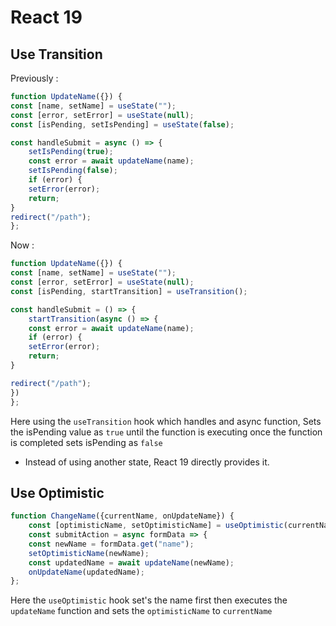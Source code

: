 # React 19
## Use Transition
Previously : 
```js
function UpdateName({}) {  
const [name, setName] = useState("");  
const [error, setError] = useState(null);  
const [isPending, setIsPending] = useState(false);  

const handleSubmit = async () => {  
	setIsPending(true);  
	const error = await updateName(name);  
	setIsPending(false);  
	if (error) {  
	setError(error);  
	return;  
}  
redirect("/path");  
};
```

Now : 
```js
function UpdateName({}) {  
const [name, setName] = useState("");  
const [error, setError] = useState(null);  
const [isPending, startTransition] = useTransition();  

const handleSubmit = () => {  
	startTransition(async () => {  
	const error = await updateName(name);  
	if (error) {  
	setError(error);  
	return;  
}  

redirect("/path");  
})  
};
```

Here using the `useTransition` hook which handles and async function, Sets the isPending value as `true` until the function is executing once the function is completed sets isPending as `false`

- Instead of using another state, React 19 directly provides it.

## Use Optimistic

```js
function ChangeName({currentName, onUpdateName}) {  
	const [optimisticName, setOptimisticName] = useOptimistic(currentName);  
	const submitAction = async formData => {  
	const newName = formData.get("name");  
	setOptimisticName(newName);  
	const updatedName = await updateName(newName);  
	onUpdateName(updatedName);  
};
```

Here the `useOptimistic` hook set's the name first then executes the `updateName` function and sets the `optimisticName` to `currentName`


